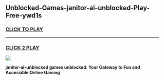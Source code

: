 
## Unblocked-Games-janitor-ai-unblocked-Play-Free-ywd1s
<h3>
<a href="https://premium76.site?title=janitor-ai-unblocked&ref=23A">CLICK TO PLAY</a></h3>
<hr>

<h3>
<a href="https://premium76.site?title=janitor-ai-unblocked&ref=23A">CLICK 2 PLAY</a>
  
</h3>

<a href="https://premium76.site?title=janitor-ai-unblocked&ref=23A"><img src="https://clearcache.store/games.png"></a>


**janitor-ai-unblocked games unblocked: Your Gateway to Fun and Accessible Online Gaming**
